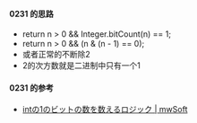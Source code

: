 #### 0231 的思路

- return n > 0 && Integer.bitCount(n) == 1;
- return n > 0 && (n & (n - 1) == 0);
- 或者正常的不断除2
- 2的次方数就是二进制中只有一个1

#### 0231 的参考
- [intの1のビットの数を数えるロジック | mwSoft](http://www.mwsoft.jp/programming/java/java_lang_integer_bit_count.html)